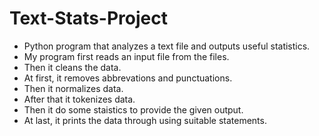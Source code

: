 # Text-Stats-Project
- Python program that analyzes a text file and outputs useful statistics. 
- My program first reads an input file from the files.
- Then it cleans the data.
- At first, it removes abbrevations and punctuations.
- Then it normalizes data.
- After that it tokenizes data.
- Then it do some staistics to provide the given output.
- At last, it prints the data through using suitable statements.